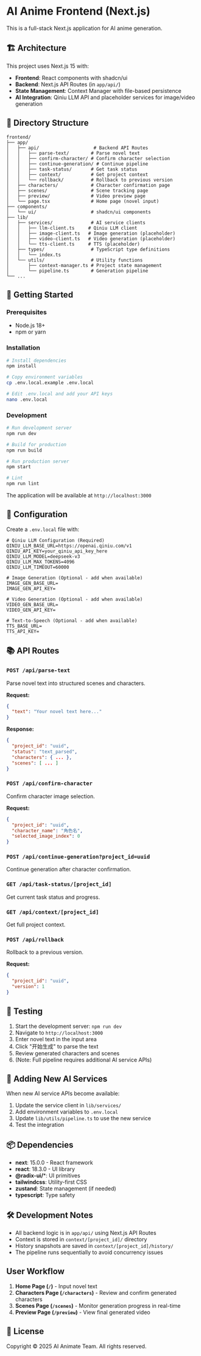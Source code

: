 # AI Anime Frontend (Next.js)

This is a full-stack Next.js application for AI anime generation.

## 🏗️ Architecture

This project uses Next.js 15 with:
- **Frontend**: React components with shadcn/ui
- **Backend**: Next.js API Routes (in `app/api/`)
- **State Management**: Context Manager with file-based persistence
- **AI Integration**: Qiniu LLM API and placeholder services for image/video generation

## 📁 Directory Structure

```
frontend/
├── app/
│   ├── api/                    # Backend API Routes
│   │   ├── parse-text/        # Parse novel text
│   │   ├── confirm-character/ # Confirm character selection
│   │   ├── continue-generation/ # Continue pipeline
│   │   ├── task-status/       # Get task status
│   │   ├── context/           # Get project context
│   │   └── rollback/          # Rollback to previous version
│   ├── characters/            # Character confirmation page
│   ├── scenes/                # Scene tracking page
│   ├── preview/               # Video preview page
│   └── page.tsx               # Home page (novel input)
├── components/
│   └── ui/                    # shadcn/ui components
├── lib/
│   ├── services/              # AI service clients
│   │   ├── llm-client.ts     # Qiniu LLM client
│   │   ├── image-client.ts   # Image generation (placeholder)
│   │   ├── video-client.ts   # Video generation (placeholder)
│   │   └── tts-client.ts     # TTS (placeholder)
│   ├── types/                 # TypeScript type definitions
│   │   └── index.ts
│   └── utils/                 # Utility functions
│       ├── context-manager.ts # Project state management
│       └── pipeline.ts        # Generation pipeline
└── ...
```

## 🚀 Getting Started

### Prerequisites

- Node.js 18+
- npm or yarn

### Installation

```bash
# Install dependencies
npm install

# Copy environment variables
cp .env.local.example .env.local

# Edit .env.local and add your API keys
nano .env.local
```

### Development

```bash
# Run development server
npm run dev

# Build for production
npm run build

# Run production server
npm start

# Lint
npm run lint
```

The application will be available at `http://localhost:3000`

## 🔧 Configuration

Create a `.env.local` file with:

```env
# Qiniu LLM Configuration (Required)
QINIU_LLM_BASE_URL=https://openai.qiniu.com/v1
QINIU_API_KEY=your_qiniu_api_key_here
QINIU_LLM_MODEL=deepseek-v3
QINIU_LLM_MAX_TOKENS=4096
QINIU_LLM_TIMEOUT=60000

# Image Generation (Optional - add when available)
IMAGE_GEN_BASE_URL=
IMAGE_GEN_API_KEY=

# Video Generation (Optional - add when available)
VIDEO_GEN_BASE_URL=
VIDEO_GEN_API_KEY=

# Text-to-Speech (Optional - add when available)
TTS_BASE_URL=
TTS_API_KEY=
```

## 📚 API Routes

### `POST /api/parse-text`

Parse novel text into structured scenes and characters.

**Request:**
```json
{
  "text": "Your novel text here..."
}
```

**Response:**
```json
{
  "project_id": "uuid",
  "status": "text_parsed",
  "characters": { ... },
  "scenes": [ ... ]
}
```

### `POST /api/confirm-character`

Confirm character image selection.

**Request:**
```json
{
  "project_id": "uuid",
  "character_name": "角色名",
  "selected_image_index": 0
}
```

### `POST /api/continue-generation?project_id=uuid`

Continue generation after character confirmation.

### `GET /api/task-status/[project_id]`

Get current task status and progress.

### `GET /api/context/[project_id]`

Get full project context.

### `POST /api/rollback`

Rollback to a previous version.

**Request:**
```json
{
  "project_id": "uuid",
  "version": 1
}
```

## 🧪 Testing

1. Start the development server: `npm run dev`
2. Navigate to `http://localhost:3000`
3. Enter novel text in the input area
4. Click "开始生成" to parse the text
5. Review generated characters and scenes
6. (Note: Full pipeline requires additional AI service APIs)

## 🔌 Adding New AI Services

When new AI service APIs become available:

1. Update the service client in `lib/services/`
2. Add environment variables to `.env.local`
3. Update `lib/utils/pipeline.ts` to use the new service
4. Test the integration

## 📦 Dependencies

- **next**: 15.0.0 - React framework
- **react**: 18.3.0 - UI library
- **@radix-ui/***: UI primitives
- **tailwindcss**: Utility-first CSS
- **zustand**: State management (if needed)
- **typescript**: Type safety

## 🛠️ Development Notes

- All backend logic is in `app/api/` using Next.js API Routes
- Context is stored in `context/[project_id]/` directory
- History snapshots are saved in `context/[project_id]/history/`
- The pipeline runs sequentially to avoid concurrency issues

## User Workflow

1. **Home Page (`/`)** - Input novel text
2. **Characters Page (`/characters`)** - Review and confirm generated characters
3. **Scenes Page (`/scenes`)** - Monitor generation progress in real-time
4. **Preview Page (`/preview`)** - View final generated video

## 📄 License

Copyright © 2025 AI Animate Team. All rights reserved.
